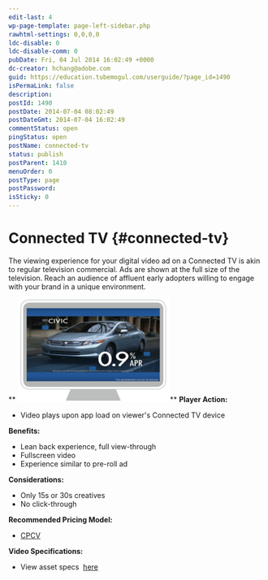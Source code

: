 ```yaml
---
edit-last: 4
wp-page-template: page-left-sidebar.php
rawhtml-settings: 0,0,0,0
ldc-disable: 0
ldc-disable-comm: 0
pubDate: Fri, 04 Jul 2014 16:02:49 +0000
dc-creator: hchang@adobe.com
guid: https://education.tubemogul.com/userguide/?page_id=1490
isPermaLink: false
description: 
postId: 1490
postDate: 2014-07-04 08:02:49
postDateGmt: 2014-07-04 16:02:49
commentStatus: open
pingStatus: open
postName: connected-tv
status: publish
postParent: 1410
menuOrder: 0
postType: page
postPassword: 
isSticky: 0
---
```


# Connected TV {#connected-tv}

The viewing experience for your digital video ad on a Connected TV is akin to regular television commercial. Ads are shown at the full size of the television. Reach an audience of affluent early adopters willing to engage with your brand in a unique environment.

** [ ![Connected TV](assets/connected-tv-300x205.png)](assets/connected-tv.png)**
**Player Action:**

* Video plays upon app load on viewer's Connected TV device

**Benefits:**

* Lean back experience, full view-through
* Fullscreen video
* Experience similar to pre-roll ad

**Considerations:**

* Only 15s or 30s creatives
* No click-through

**Recommended Pricing Model:**

* [CPCV](performance-pricing.md)

**Video Specifications:**

* View asset specs&nbsp; [here](ad-specs.md)

